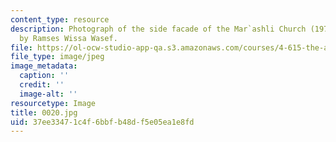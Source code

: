 ```yaml
---
content_type: resource
description: Photograph of the side facade of the Mar`ashli Church (1970's) designed
  by Ramses Wissa Wasef.
file: https://ol-ocw-studio-app-qa.s3.amazonaws.com/courses/4-615-the-architecture-of-cairo-spring-2002/37ee33471c4f6bbfb48df5e05ea1e8fd_0020.jpg
file_type: image/jpeg
image_metadata:
  caption: ''
  credit: ''
  image-alt: ''
resourcetype: Image
title: 0020.jpg
uid: 37ee3347-1c4f-6bbf-b48d-f5e05ea1e8fd
---
```


